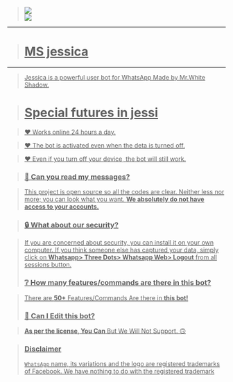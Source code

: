 > <a href="https://github.com/whiteshadowofficial/Jessi-Setup/blob/main/Heroku.md"><img src="https://img.shields.io/badge/Heroku-Setup-ff0000?style=for-the-badge&logo=heroku&logoColor=ff000000&link=https://www.youtube.com/c/BOTINDO" /><br>
> <a href="https://github.com/whiteshadowofficial/Jessi-Setup/blob/main/replit.md"><img src="https://img.shields.io/badge/Get-Qr-ff0000?style=for-the-badge&logo=replit&logoColor=ff000000&link=https://www.youtube.com/c/BOTINDO" /><br>


----
> # MS jessica 
---- 
> Jessica is a powerful user bot for WhatsApp Made by Mr.White Shadow.

> # Special futures in jessi

> ❤ Works online 24 hours a day.

> ❤ The bot is activated even when the deta is turned off.

> ❤ Even if you turn off your device, the bot will still work.


> ### 💬 Can you read my messages?

> This project is open source so all the codes are clear. Neither less nor more; you can look what you want. **We absolutely do not have access to your accounts.**

> ### 🔒 What about our security?

> If you are concerned about security, you can install it on your own computer. If you think someone else has captured your data, simply click on **Whatsapp> Three Dots> Whatsapp Web> Logout** from all sessions button.
 > ### ❔ How many features/commands are there in this bot?

> There are **50+** Features/Commands Are there in **this bot!**
> ### 🔄 Can I Edit this bot?

> **As per the license, You Can** But We Will Not Support. 🙃

> ### Disclaimer
> `WhatsApp` name, its variations and the logo are registered trademarks of Facebook. We have nothing to do with the registered trademark
